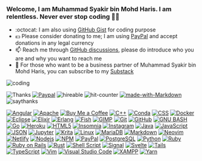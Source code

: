 ### Welcome, I am Muhammad Syakir bin Mohd Haris. I am relentless. Never ever stop coding 🧑‍💻

- :octocat: I am also using [GitHub Gist](https://gist.github.com/syakirharis25) for coding purpose
- 💵 Please consider donating to me; I am using [PayPal](https://paypal.me/syakirharis) and accept donations in any legal currency
- 📫 Reach me through [GitHub discussions](https://github.com/syakirharis25/syakirharis25/discussions), please do introduce who you are and why you want to reach me
- 📰 For those who want to be a business partner of Muhammad Syakir bin Mohd Haris, you can subscribe to my [Substack](https://syakirharis.substack.com/welcome)

![coding](https://github.com/abhisheknaiidu/abhisheknaiidu/blob/master/code.gif?raw=true)

![Thanks](https://komarev.com/ghpvc/?username=syakirharis25&label=Muhammad+Syakir+bin+Mohd+Haris+GitHub) [![Paypal](https://camo.githubusercontent.com/8e89d20419f7babe62aff7e14fca01635ff807cacc549e2a94baabadc4d77349/68747470733a2f2f696d672e736869656c64732e696f2f62616467652f737570706f72742d50617950616c2d626c75653f6c6f676f3d50617950616c267374796c653d666c61742d737175617265266c6162656c3d446f6e617465)](https://paypal.me/syakirharis) ![hireable](https://camo.githubusercontent.com/ff7a385945142681b89aaf11bd0e9792e6a1bb9b9daf3e155275b1ebfe334b7d/68747470733a2f2f63646e2e7261776769742e636f6d2f6869656e64762f6869726561626c652f6d61737465722f7374796c65732f64656661756c742f7965732e737667) ![hit-counter](https://hits.seeyoufarm.com/api/count/incr/badge.svg?url=https%3A%2F%2Fgithub.com%2F{syakirharis25}1212%2Fhit-counter) [![made-with-Markdown](https://img.shields.io/badge/Made%20with-Markdown-1f425f.svg)](http://commonmark.org) ![saythanks](https://img.shields.io/badge/say-thanks-ff69b4.svg)

[![Angular](https://img.shields.io/badge/Angular-DD0031?style=for-the-badge&logo=angular&logoColor=white)](https://angular.io/) [![Apache](https://img.shields.io/badge/Apache-D22128?style=for-the-badge&logo=Apache&logoColor=white)](https://www.apache.org) [![Buy Me a Coffee](https://img.shields.io/badge/Buy_Me_A_Coffee-FFDD00?style=for-the-badge&logo=buy-me-a-coffee&logoColor=black)](https://www.buymeacoffee.com/syakirharis) [![C++](https://img.shields.io/badge/C%2B%2B-00599C?style=for-the-badge&logo=c%2B%2B&logoColor=white)](https://isocpp.org/) [![Conda](https://img.shields.io/badge/conda-342B029.svg?&style=for-the-badge&logo=anaconda&logoColor=white)](https://docs.conda.io) [![CSS](https://img.shields.io/badge/CSS3-1572B6?style=for-the-badge&logo=css3&logoColor=white)](https://www.w3.org/TR/CSS/#css) [![Docker](https://img.shields.io/badge/Docker-2CA5E0?style=for-the-badge&logo=docker&logoColor=white)](https://www.docker.com) [![Eclipse](https://img.shields.io/badge/Eclipse-2C2255?style=for-the-badge&logo=eclipse&logoColor=white)](https://www.eclipse.org) [![Elixir](https://img.shields.io/badge/Elixir-4B275F?style=for-the-badge&logo=elixir&logoColor=white)](https://elixir-lang.org) [![Erlang](https://img.shields.io/badge/Erlang-A90533?style=for-the-badge&logo=erlang&logoColor=white)](https://www.erlang.org) [![Fish](https://img.shields.io/badge/fish-4AAE46?style=for-the-badge&logo=fish&logoColor=white)](https://fishshell.com) [![GIMP](https://img.shields.io/badge/gimp-5C5543?style=for-the-badge&logo=gimp&logoColor=white)](https://www.gimp.org) [![Git](https://img.shields.io/badge/Git-F05032?style=for-the-badge&logo=git&logoColor=white)](https://git-scm.com/) [![GitHub](https://img.shields.io/badge/GitHub-100000?style=for-the-badge&logo=github&logoColor=white)](https://github.com/syakirharis25) [![GNU BASH](https://img.shields.io/badge/GNU%20Bash-4EAA25?style=for-the-badge&logo=GNU%20Bash&logoColor=white)](https://www.gnu.org/software/bash/) [![Go](https://img.shields.io/badge/Go-00ADD8?style=for-the-badge&logo=go&logoColor=white)](https://go.dev) [![Heroku](https://img.shields.io/badge/Heroku-430098?style=for-the-badge&logo=heroku&logoColor=white)](https://www.heroku.com) [![HTML5](https://img.shields.io/badge/HTML5-E34F26?style=for-the-badge&logo=html5&logoColor=whit)](https://dev.w3.org/html5/html-author/) [![Insomnia](https://img.shields.io/badge/Insomnia-5849be?style=for-the-badge&logo=Insomnia&logoColor=white)](https://insomnia.rest) [![Instagram](https://img.shields.io/badge/Instagram-E4405F?style=for-the-badge&logo=instagram&logoColor=white)](https://www.instagram.com/syakirharis25/) [![Java](https://img.shields.io/badge/Java-ED8B00?style=for-the-badge&logo=java&logoColor=white)](https://www.oracle.com/java/) [![JavaScript](https://img.shields.io/badge/JavaScript-323330?style=for-the-badge&logo=javascript&logoColor=F7DF1E)](https://www.javascript.com) [![JSON](https://img.shields.io/badge/json-5E5C5C?style=for-the-badge&logo=json&logoColor=white)](https://www.json.org) [![Jupyter](https://img.shields.io/badge/Jupyter-F37626.svg?&style=for-the-badge&logo=Jupyter&logoColor=white)](https://jupyter.org) [![Krita](https://img.shields.io/badge/Krita-203759?style=for-the-badge&logo=krita&logoColor=EEF37B)](https://krita.org) [![Linux](https://img.shields.io/badge/Linux-FCC624?style=for-the-badge&logo=linux&logoColor=black)](https://www.kernel.org/) [![MariaDB](https://img.shields.io/badge/MariaDB-003545?style=for-the-badge&logo=mariadb&logoColor=white)](https://mariadb.org/) [![Markdown](https://img.shields.io/badge/Markdown-000000?style=for-the-badge&logo=markdown&logoColor=white)](https://daringfireball.net/projects/markdown/) [![Neovim](https://img.shields.io/badge/NeoVim-%2357A143.svg?&style=for-the-badge&logo=neovim&logoColor=white)](https://neovim.io/) [![Netlify](https://img.shields.io/badge/Netlify-00C7B7?style=for-the-badge&logo=netlify&logoColor=white)](https://www.netlify.com) [![Nodejs](https://img.shields.io/badge/Node.js-339933?style=for-the-badge&logo=nodedotjs&logoColor=white)](https://nodejs.org) [![NPM](https://img.shields.io/badge/npm-CB3837?style=for-the-badge&logo=npm&logoColor=white)](https://www.npmjs.com) [![PayPal](https://img.shields.io/badge/PayPal-00457C?style=for-the-badge&logo=paypal&logoColor=white)](https://www.paypal.com/paypalme/syakirharis) [![PostgreSQL](https://img.shields.io/badge/PostgreSQL-316192?style=for-the-badge&logo=postgresql&logoColor=white)](https://www.postgresql.org/) [![Python](https://img.shields.io/badge/Python-3776AB?style=for-the-badge&logo=python&logoColor=white)](https://www.python.org/) [![Ruby](https://img.shields.io/badge/Ruby-CC342D?style=for-the-badge&logo=ruby&logoColor=white)](https://outlook.live.com) [![Ruby on Rails](https://img.shields.io/badge/Ruby_on_Rails-CC0000?style=for-the-badge&logo=ruby-on-rails&logoColor=white)](https://rubyonrails.org) [![Rust](https://img.shields.io/badge/Rust-black?style=for-the-badge&logo=rust&logoColor=#E57324)](https://www.rust-lang.org) [![Shell Script](https://img.shields.io/badge/Shell_Script-121011?style=for-the-badge&logo=gnu-bash&logoColor=white)](https://tldp.org/LDP/abs/html/index.html) [![Signal](https://img.shields.io/badge/Signal-3A76F0?style=for-the-badge&logo=signal&logoColor=white)](https://signal.org)  [![Svelte](https://img.shields.io/badge/Svelte-4A4A55?style=for-the-badge&logo=svelte&logoColor=FF3E00)](https://svelte.dev) [![Tails](https://img.shields.io/badge/Tails%20-56347C?&style=for-the-badge&logo=tails&logoColor=white)](https://tails.boum.org) [![TypeScript](https://img.shields.io/badge/TypeScript-007ACC?style=for-the-badge&logo=typescript&logoColor=white)](https://www.typescriptlang.org) [![Vim](https://img.shields.io/badge/VIM-%2311AB00.svg?&style=for-the-badge&logo=vim&logoColor=white)](https://www.vim.org) [![Visual Studio Code](https://img.shields.io/badge/Visual_Studio_Code-0078D4?style=for-the-badge&logo=visual%20studio%20code&logoColor=white)](https://code.visualstudio.com/) [![XAMPP](https://img.shields.io/badge/Xampp-F37623?style=for-the-badge&logo=xampp&logoColor=white)](https://www.apachefriends.org) [![Yarn](https://img.shields.io/badge/Yarn-2C8EBB?style=for-the-badge&logo=yarn&logoColor=white)](https://yarnpkg.com)
